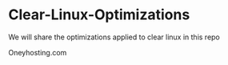 # Clear-Linux-Optimizations

We will share the optimizations applied to clear linux in this repo 

Oneyhosting.com
